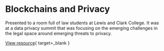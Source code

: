 # Blockchains and Privacy

Presented to a room full of law students at Lewis and Clark College. It was at a data privacy summit that was focusing on the emerging challenges in the legal space around emerging threats to privacy.

[View resource](https://docs.google.com/presentation/d/1FP2bvI4qM2Zgt46OOOmHisAk9tXjkqtO/edit#slide=id.p1){ target=_blank }
